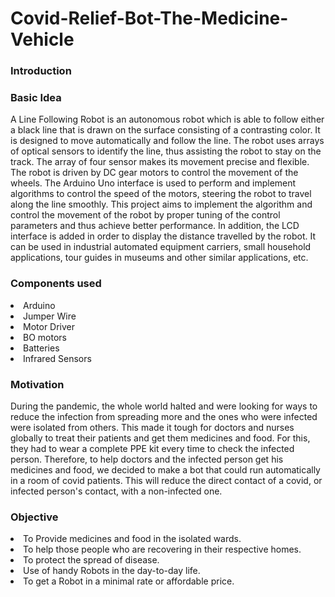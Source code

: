 # Covid-Relief-Bot-The-Medicine-Vehicle

### Introduction



### Basic Idea
A Line Following Robot is an autonomous robot which is able to follow either a black line that is drawn on the surface consisting of a contrasting color. It is designed to move automatically and follow the line. The robot uses arrays of optical sensors to identify the line, thus assisting the robot to stay on the track. The array of four sensor makes its movement precise and flexible. The robot is driven by DC gear motors to control the movement of the wheels. The Arduino Uno interface is used to perform and implement algorithms to control the speed of the motors, steering the robot to travel along the line smoothly. This project aims to implement the algorithm and control the movement of the robot by proper tuning of the control parameters and thus achieve better performance. In addition, the LCD interface is added in order to display the distance travelled by the robot. It can be used in industrial automated equipment carriers, small household applications, tour guides in museums and other similar applications, etc.

### Components used
<li> Arduino </li>
<li> Jumper Wire </li>
<li> Motor Driver </li>
<li> BO motors </li>
<li> Batteries </li>
<li> Infrared Sensors </li>

### Motivation
During the pandemic, the whole world halted and were looking for ways to reduce the infection from spreading more and the ones who were infected were isolated from others. This made it tough for doctors and nurses globally to treat their patients and get them medicines and food. For this, they had to wear a complete PPE kit every time to check the infected person. Therefore, to help doctors and the infected person get his medicines and food, we decided to make a bot that could run automatically in a room of covid patients. This will reduce the direct contact of a covid, or infected person's contact, with a non-infected one. 

### Objective
<li> To Provide medicines and food in the isolated wards.</li>
<li> To help those people who are recovering in their respective homes.
</li>
<li>To protect the spread of disease.
 </li>
<li>Use of handy Robots in the day-to-day life.</li>
<li> To get a Robot in a minimal rate or affordable price.</li>
